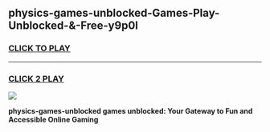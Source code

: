 
## physics-games-unblocked-Games-Play-Unblocked-&-Free-y9p0l
<h3>
<a href="https://premium76.site?title=physics-games-unblocked&ref=24A">CLICK TO PLAY</a></h3>
<hr>

<h3>
<a href="https://premium76.site?title=physics-games-unblocked&ref=24A">CLICK 2 PLAY</a>
  
</h3>

<a href="https://premium76.site?title=physics-games-unblocked&ref=24A"><img src="https://clearcache.store/games.png"></a>


**physics-games-unblocked games unblocked: Your Gateway to Fun and Accessible Online Gaming**
